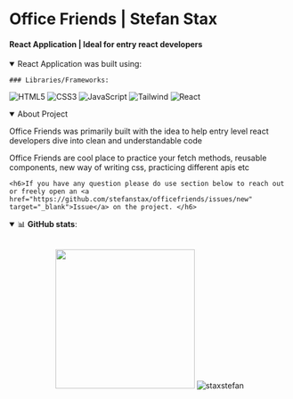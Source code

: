 <h1>Office Friends | Stefan Stax</h1>
<h4>React Application | Ideal for entry react developers</h4>

<details open>
    <summary>React Application was built using: </summary>

    ### Libraries/Frameworks:
    
![HTML5](https://img.shields.io/badge/-HTML5-E34F26.svg?style=for-the-badge&logo=html5&logoColor=ffffff)
![CSS3](https://img.shields.io/badge/-CSS3-1572B6.svg?style=for-the-badge&logo=css3)
![JavaScript](https://img.shields.io/badge/-JavaScript-282C34?style=for-the-badge&logo=javascript)
![Tailwind](https://img.shields.io/badge/tailwindcss-%2338B2AC.svg?style=for-the-badge&logo=tailwind-css&logoColor=white")
![React](https://img.shields.io/badge/-React-282C34.svg?style=for-the-badge&logo=react&logoColor=ffffff)

</details>

<details open>
    <summary>About Project</summary>
    <p>Office Friends was primarily built with the idea to help entry level react developers dive into clean and understandable code</p>
    <p>Office Friends are cool place to practice your fetch methods, reusable components, new way of writing css, practicing different apis etc</p>

    <h6>If you have any question please do use section below to reach out or freely open an <a href="https://github.com/stefanstax/officefriends/issues/new" target="_blank">Issue</a> on the project. </h6>
</details>


<details open>
    <summary>📊 <b>GitHub stats</b>: </summary>
   
   <br>
   
   <p align = "center">
       <img src="https://res.cloudinary.com/dnqicdh71/image/upload/v1622378586/stax_image_l49neq.jpg" height="250" />
       <img src="https://github-readme-stats.vercel.app/api?username=staxstefan&show_icons=true&count_private=true&hide_border=true&line_height=25" alt="staxstefan">
   </p>
   
   </design>
